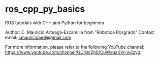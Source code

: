 # ros_cpp_py_basics
ROS tutorials with C++ and Python for beginners

Author: C. Mauricio Arteaga-Escamilla from "Robotica Posgrado"
Contact email: cmauricioae8@gmail.com

For more information, please refer to the following YouTube channel:
https://www.youtube.com/channel/UCNmZp0rCuWxqaKVljny2zyg
